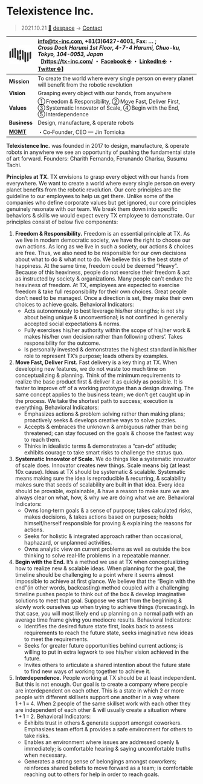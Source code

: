 # Telexistence Inc.
> 2021.10.21 [🚀](../../index/index.md) [despace](../index.md) → [Contact](../contact.md)

|[![](../f/contact/t/telexistence_inc_logo1_thumb.webp)](../f/contact/t/telexistence_inc_logo1.png)|<info@tx-inc.com>, +81(3)6427-4001, Fax: … ;<br> *Cross Dock Harumi 1st Floor, 4-7-4 Harumi, Chuo-ku, Tokyo, 104-0053, Japan*<br> 【<https://tx-inc.com/> ・ [Facebook ⎆](https://www.facebook.com/telexistence) ・ [LinkedIn ⎆](https://www.linkedin.com/company/telexistenceinc/) ・ [Twitter ⎆](https://twitter.com/telexistenceinc)】|
|:--|:--|
|**Mission**|To create the world where every single person on every planet will benefit from the robotic revolution|
|**Vision**|Grasping every object with our hands, from anywhere|
|**Values**|➀ Freedom & Responsibility, ➁ Move Fast, Deliver First, ➂ Systematic Innovator of Scale, ➃ Begin with the End, ➄ Interdependence|
|**Business**|Design, manufacture, & operate robots|
|**[MGMT](../mgmt.md)**|・Co‑Founder, CEO — Jin Tomioka|

**Telexistence Inc.** was founded in 2017 to design, manufacture, & operate robots in anywhere we see an opportunity of pushing the fundamental state of art forward. Founders: Charith Fernando, Ferunando Charisu, Susumu Tachi.

<p style="page-break-after:always"> </p>

**Principles at TX.** TX envisions to grasp every object with our hands from everywhere. We want to create a world where every single person on every planet benefits from the robotic revolution. Our core principles are the guideline to our employees to help us get there. Unlike some of the companies who define corporate values but get ignored, our core principles genuinely resonate with our team. We break them down into specific behaviors & skills we would expect every TX employee to demonstrate. Our principles consist of below five components:

   1. **Freedom & Responsibility.** Freedom is an essential principle at TX. As we live in modern democratic society, we have the right to choose our own actions. As long as we live in such a society, our actions & choices are free. Thus, we also need to be responsible for our own decisions about what to do & what not to do. We believe this is the best state of happiness. At the same time, freedom could be deemed “Heavy”. Because of this heaviness, people do not exercise their freedom & act as instructed by society & organizations. Many people can’t endure the heaviness of freedom. At TX, employees are expected to exercise freedom & take full responsibility for their own choices. Great people don’t need to be managed. Once a direction is set, they make their own choices to achieve goals. Behavioral Indicators:
      - Acts autonomously to best leverage his/her strengths; is not shy about being unique & unconventional; is not confined in generally accepted social expectations & norms.
      - Fully exercises his/her authority within the scope of his/her work & makes his/her own decision rather than following others’. Takes responsibility for the outcome.
      - Is personally invested & demonstrates the highest standard in his/her role to represent TX’s purpose; leads others by examples.
   1. **Move Fast, Deliver First.** Fast delivery is a key thing at TX. When developing new features, we do not waste too much time on conceptualizing & planning.  Think of the minimum requirements to realize the base product first & deliver it as quickly as possible. It is faster to improve off of a working prototype than a design drawing.  The same concept applies to the business team; we don’t get caught up in the process. We take the shortest path to success; execution is everything. Behavioral Indicators:
      - Emphasizes actions & problem solving rather than making plans; proactively seeks & develops creative ways to solve puzzles.
      - Accepts & embraces the unknown & ambiguous rather than being threatened; can stay focused on the goals & choose the fastest way to reach them.
      - Thinks in idealistic terms & demonstrates a “can‑do” attitude; exhibits courage to take smart risks to challenge the status quo.
   1. **Systematic Innovator of Scale.** We do things like a systematic innovator of scale does. Innovator creates new things. Scale means big (at least 10x cause). Ideas at TX should be systematic & scalable. Systematic means making sure the idea is reproducible & recurring, & scalability makes sure that seeds of scalability are built in that idea. Every idea should be provable, explainable, & have a reason to make sure we are always clear on what, how, & why we are doing what we are. Behavioral Indicators:
      - Owns long‑term goals & a sense of purpose; takes calculated risks, makes decisions, & takes actions based on purposes; holds himself/herself responsible for proving & explaining the reasons for actions.
      - Seeks for holistic & integrated approach rather than occasional, haphazard, or unplanned activities.
      - Owns analytic view on current problems as well as outside the box thinking to solve real‑life problems in a repeatable manner.
   1. **Begin with the End.** It’s a method we use at TX when conceptualizing how to realize new & scalable ideas. When planning for the goal, the timeline should be challenging to a point where it seems almost impossible to achieve at first glance. We believe that the “Begin with the end”(in other words, backcasting) method coupled with a challenging timeline pushes people to think out of the box & develop imaginative solutions to meet that goal. Suppose we start from the beginning & slowly work ourselves up when trying to achieve things (forecasting). In that case, you will most likely end up planning on a normal path with an average time frame giving you mediocre results. Behavioral Indicators:
      - Identifies the desired future state first, looks back to assess requirements to reach the future state, seeks imaginative new ideas to meet the requirements.
      - Seeks for greater future opportunities behind current actions; is willing to put in extra legwork to see his/her vision achieved in the future.
      - Invites others to articulate a shared intention about the future state to find new ways of working together to achieve it.
   1. **Interdependence.** People working at TX should be at least independent. But this is not enough. Our goal is to create a company where people are interdependent on each other.  This is a state in which 2 or more people with different skillsets support one another in a way where 1 + 1 = 4.  When 2 people of the same skillset work with each other they are independent of each other & will usually create a situation where 1 + 1 = 2. Behavioral Indicators:
      - Exhibits trust in others & generate support amongst coworkers. Emphasizes team effort & provides a safe environment for others to take risks.
      - Enables an environment where issues are addressed openly & immediately; is comfortable hearing & saying uncomfortable truths when necessary.
      - Generates a strong sense of belongings amongst coworkers; reinforces shared beliefs to move forward as a team; is comfortable reaching out to others for help in order to reach goals.
